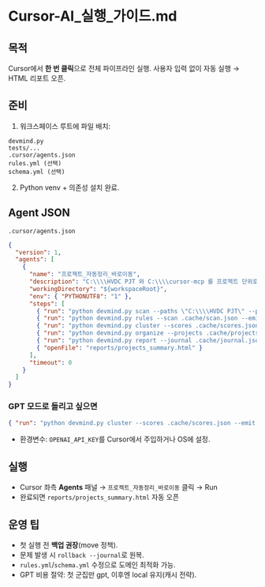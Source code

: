 # Cursor-AI_실행_가이드.md

## 목적

Cursor에서 **한 번 클릭**으로 전체 파이프라인 실행. 사용자 입력 없이 자동 실행 → HTML 리포트 오픈.

## 준비

1. 워크스페이스 루트에 파일 배치:

```
devmind.py
tests/...
.cursor/agents.json
rules.yml (선택)
schema.yml (선택)
```

2. Python venv + 의존성 설치 완료.

## Agent JSON

`.cursor/agents.json`

```json
{
  "version": 1,
  "agents": [
    {
      "name": "프로젝트_자동정리_바로이동",
      "description": "C:\\\\HVDC PJT 와 C:\\\\cursor-mcp 를 프로젝트 단위로 묶어 표준 스키마로 즉시 이동하고 리포트까지 생성",
      "workingDirectory": "${workspaceRoot}",
      "env": { "PYTHONUTF8": "1" },
      "steps": [
        { "run": "python devmind.py scan --paths \"C:\\\\HVDC PJT\" --paths \"C:\\\\cursor-mcp\" --emit .cache/scan.json --safe-map .cache/safe_map.json" },
        { "run": "python devmind.py rules --scan .cache/scan.json --emit .cache/scores.json" },
        { "run": "python devmind.py cluster --scores .cache/scores.json --emit .cache/projects.json --project-mode local" },
        { "run": "python devmind.py organize --projects .cache/projects.json --scores .cache/scores.json --target \"C:\\\\PROJECTS_STRUCT\" --mode move --conflict version --journal .cache/journal.jsonl" },
        { "run": "python devmind.py report --journal .cache/journal.jsonl --out reports/projects_summary.html" },
        { "openFile": "reports/projects_summary.html" }
      ],
      "timeout": 0
    }
  ]
}
```

### GPT 모드로 돌리고 싶으면

```json
{ "run": "python devmind.py cluster --scores .cache/scores.json --emit .cache/projects.json --project-mode gpt --safe-map .cache/safe_map.json" }
```

* 환경변수: `OPENAI_API_KEY`를 Cursor에서 주입하거나 OS에 설정.

## 실행

* Cursor 좌측 **Agents** 패널 → `프로젝트_자동정리_바로이동` 클릭 → Run
* 완료되면 `reports/projects_summary.html` 자동 오픈

## 운영 팁

* 첫 실행 전 **백업 권장**(move 정책).
* 문제 발생 시 `rollback --journal`로 원복.
* `rules.yml`/`schema.yml` 수정으로 도메인 최적화 가능.
* GPT 비용 절약: 첫 군집만 gpt, 이후엔 local 유지(캐시 전략).


